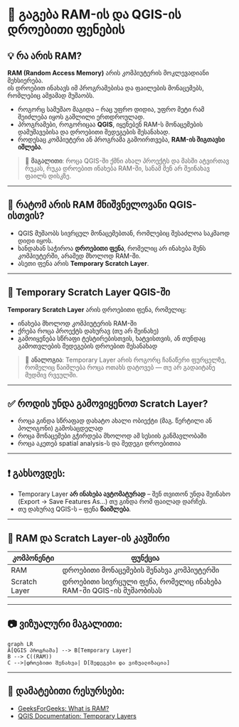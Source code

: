 
# 📘 გაგება RAM-ის და QGIS-ის დროებითი ფენების

## 💡 რა არის RAM?

**RAM (Random Access Memory)** არის კომპიუტერის მოკლევადიანი მეხსიერება.  
ის დროებით ინახავს იმ პროგრამებისა და ფაილების მონაცემებს, რომლებიც ამჟამად მუშაობს.

- როგორც სამუშაო მაგიდა – რაც უფრო დიდია, უფრო მეტი რამ შეიძლება იყოს გაშლილი ერთდროულად.
- პროგრამები, როგორიცაა **QGIS**, იყენებენ RAM-ს მონაცემების დამუშავებისა და დროებითი შედეგების შესანახად.
- როდესაც კომპიუტერი ან პროგრამა გამოირთვება, **RAM-ის შიგთავსი იშლება**.

> 📌 **მაგალითი**: როცა QGIS-ში ქმნი ახალ პროექტს და მასში ატვირთავ რუკას, რუკა დროებით ინახება RAM-ში, სანამ შენ არ შეინახავ ფაილს დისკზე.

---

## 📍 რატომ არის RAM მნიშვნელოვანი QGIS-ისთვის?

- QGIS მუშაობს სივრცულ მონაცემებთან, რომლებიც შესაძლოა საკმაოდ დიდი იყოს.
- ხანდახან საჭიროა **დროებითი ფენა**, რომელიც არ ინახება შენს კომპიუტერში, არამედ მხოლოდ RAM-ში.
- ასეთი ფენა არის **Temporary Scratch Layer**.

---

## 🧪 Temporary Scratch Layer QGIS-ში

**Temporary Scratch Layer** არის დროებითი ფენა, რომელიც:
- ინახება მხოლოდ კომპიუტერის RAM-ში
- ქრება როცა პროექტს დახურავ (თუ არ შეინახე)
- გამოიყენება სწრაფი ტესტირებისთვის, ხატვისთვის, ან თუნდაც გამოთვლების შედეგების დროებით შესანახად

> 🧠 **ანალოგია**: Temporary Layer არის როგორც ჩანაწერი ფურცელზე, რომელიც წაიშლება როცა ოთახს დატოვებ — თუ არ გადაიტანე მუდმივ რვეულში.

---

## ✅ როდის უნდა გამოვიყენოთ Scratch Layer?

- როცა გინდა სწრაფად დახატო ახალი ობიექტი (მაგ. წერტილი ან პოლიგონი) გამოსაცდელად
- როცა მონაცემები გჭირდება მხოლოდ ამ სესიის განმავლობაში
- როცა აკეთებ spatial analysis-ს და შედეგი დროებითია

---

## ❗ გახსოვდეს:

- Temporary Layer **არ ინახება ავტომატურად** – შენ თვითონ უნდა შეინახო (Export → Save Features As…) თუ გინდა რომ ფაილად დარჩეს.
- თუ დახურავ QGIS-ს – ფენა **წაიშლება**.

---

## 🔁 RAM და Scratch Layer-ის კავშირი

| კომპონენტი       | ფუნქცია                                                         |
|------------------|------------------------------------------------------------------|
| RAM              | დროებითი მონაცემების შენახვა კომპიუტერში                         |
| Scratch Layer     | დროებითი სივრცული ფენა, რომელიც ინახება RAM-ში QGIS-ის მუშაობისას |

---

## 📷 ვიზუალური მაგალითი:

```mermaid
graph LR
A[QGIS პროგრამა] --> B[Temporary Layer]
B --> C((RAM))
C -->|დროებითი შენახვა| D[შედეგები და ვიზუალიზაცია]
```

---

## 📎 დამატებითი რესურსები:
- [GeeksForGeeks: What is RAM?](https://www.geeksforgeeks.org/computer-science-fundamentals/random-access-memory-ram/)
- [QGIS Documentation: Temporary Layers](https://docs.qgis.org/3.40/en/docs/user_manual/managing_data_source/create_layers.html#creating-a-new-temporary-scratch-layer)
